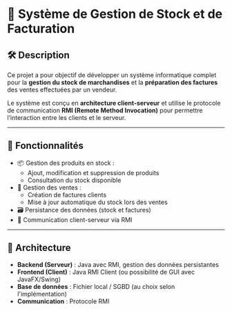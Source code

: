 # 🧾 Système de Gestion de Stock et de Facturation

## 🛠️ Description

Ce projet a pour objectif de développer un système informatique complet pour la **gestion du stock de marchandises** et la **préparation des factures** des ventes effectuées par un vendeur.

Le système est conçu en **architecture client-serveur** et utilise le protocole de communication **RMI (Remote Method Invocation)** pour permettre l’interaction entre les clients et le serveur.

---

## 🎯 Fonctionnalités

- 📦 Gestion des produits en stock :
  - Ajout, modification et suppression de produits
  - Consultation du stock disponible
- 🧾 Gestion des ventes :
  - Création de factures clients
  - Mise à jour automatique du stock lors des ventes
- 🗃️ Persistance des données (stock et factures)
- 🔄 Communication client-serveur via RMI

---

## 🧱 Architecture

- **Backend (Serveur)** : Java avec RMI, gestion des données persistantes
- **Frontend (Client)** : Java RMI Client (ou possibilité de GUI avec JavaFX/Swing)
- **Base de données** : Fichier local / SGBD (au choix selon l'implémentation)
- **Communication** : Protocole RMI



